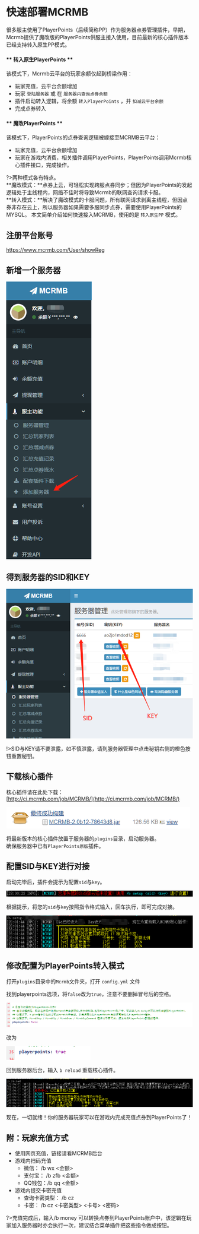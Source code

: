 # 快速部署MCRMB

很多服主使用了PlayerPoints（后续简称PP）作为服务器点券管理插件，早期，Mcrmb提供了魔改版的PlayerPoints供服主接入使用，目前最新的核心插件版本已经支持转入原生PP模式。


<!-- tabs:start -->

#### ** 转入原生PlayerPoints **

该模式下，Mcrmb云平台的玩家余额仅起到桥梁作用：

* 玩家充值，云平台余额增加
* 玩家 `登陆服务器` 或 在 `服务器内查询点券余额`
* 插件启动转入逻辑，将余额 `转入PlayerPoints` ，并 `扣减云平台余额`
* 完成点券转入

#### ** 魔改PlayerPoints **

该模式下，PlayerPoints的点券查询逻辑被嫁接至MCRMB云平台：

* 玩家充值，云平台余额增加
* 玩家在游戏内消费，相关插件调用PlayerPoints，PlayerPoints调用Mcrmb核心插件接口，完成操作。

<!-- tabs:end -->


?>两种模式各有特点。  
**魔改模式：**点券上云，可轻松实现跨服点券同步；但因为PlayerPoints的发起逻辑处于主线程内，网络不佳时将导致Mcrmb的联网查询请求卡服。  
**转入模式：**解决了魔改模式的卡服问题，所有联网请求剥离主线程，但因点券非存在云上，所以服务器如果需要多服同步点券，需要使用PlayerPoints的MYSQL。
本文简单介绍如何快速接入MCRMB，使用的是 `转入原生PP` 模式。

## 注册平台账号

https://www.mcrmb.com/User/showReg

## 新增一个服务器

![](.gitbook/assets/image%20%284%29.png)

## 得到服务器的SID和KEY

![](.gitbook/assets/image%20%286%29.png)

!>SID与KEY请不要泄露，如不慎泄露，请到服务器管理中点击秘钥右侧的橙色按钮重置秘钥。
## 下载核心插件

核心插件请在此处下载：  
[http://ci.mcrmb.com/job/MCRMB/](http://ci.mcrmb.com/job/MCRMB/)

![](.gitbook/assets/image%20%281%29.png)

将最新版本的核心插件放置于服务器的`plugins`目录，启动服务器。  
确保服务器中已有`PlayerPoints原版`插件。

## 配置SID与KEY进行对接

启动完毕后，插件会提示为配置`sid`与`key`。

![](.gitbook/assets/image%20%289%29.png)

根据提示，将您的`sid`与`key`按照指令格式输入，回车执行，即可完成对接。

![](.gitbook/assets/image%20%288%29.png)

## 修改配置为PlayerPoints转入模式

打开`plugins`目录中的`Mcrmb`文件夹，打开 `config.yml` 文件

找到playerpoints选项，将`false`改为`true`，注意不要删掉冒号后的空格。

![](.gitbook/assets/image%20%285%29.png)

改为

![](.gitbook/assets/image%20%2810%29.png)

回到服务器后台，输入 `b reload` 重载核心插件。

![](.gitbook/assets/image%20%2812%29.png)

现在，一切就绪！你的服务器玩家可以在游戏内完成充值点券到PlayerPoints了！

## 附：玩家充值方式

* 使用网页充值，链接请看MCRMB后台
* 游戏内扫码充值
  * 微信： /b wx &lt;金额&gt;
  * 支付宝： /b zfb &lt;金额&gt;
  * QQ钱包：/b qq &lt;金额&gt;
* 游戏内提交卡密充值
  * 查询卡密类型： /b cz
  * 卡密： /b cz &lt;卡密类型&gt; &lt;卡号&gt; &lt;密码&gt;

?>充值完成后，输入/b money 可以转换点券到PlayerPoints账户中，该逻辑在玩家加入服务器时亦会执行一次，建议结合菜单插件把这些指令做成按钮。

